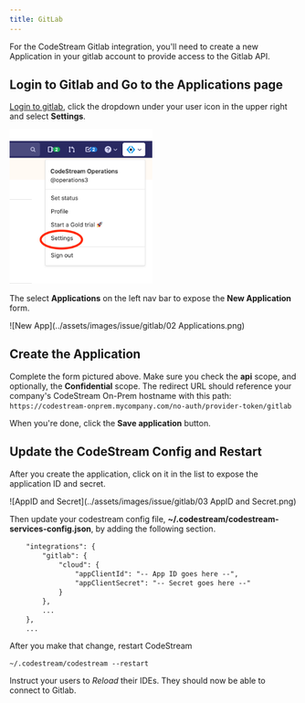 ```yaml
---
title: GitLab
---
```


For the CodeStream Gitlab integration, you'll need to create a new Application
in your gitlab account to provide access to the Gitlab API.

## Login to Gitlab and Go to the Applications page

[Login to gitlab](https://gitlab.com), click the dropdown under your user icon
in the upper right and select **Settings**.

<img src="../assets/images/issue/gitlab/01 Settings.png" width=250px>
<br>

The select **Applications** on the left nav bar to expose the **New
Application** form.

![New App](../assets/images/issue/gitlab/02 Applications.png)

## Create the Application

Complete the form pictured above. Make sure you check the **api** scope, and
optionally, the **Confidential** scope. The redirect URL should reference your
company's CodeStream On-Prem hostname with this path:
`https://codestream-onprem.mycompany.com/no-auth/provider-token/gitlab`

When you're done, click the **Save application** button.


## Update the CodeStream Config and Restart

After you create the application, click on it in the list to expose the
application ID and secret.

![AppID and Secret](../assets/images/issue/gitlab/03 AppID and Secret.png)

Then update your codestream config file,
**~/.codestream/codestream-services-config.json**, by adding the following
section.

```
	"integrations": {
		"gitlab": {
			"cloud": {
				"appClientId": "-- App ID goes here --",
				"appClientSecret": "-- Secret goes here --"
			}
		},
		...
	},
	...
```

After you make that change, restart CodeStream
```
~/.codestream/codestream --restart
```

Instruct your users to _Reload_ their IDEs. They should now be able to connect
to Gitlab.
